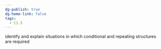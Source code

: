 ```yaml
---
dg-publish: true
dg-home-link: false
tags:
  - C1.5
---
```

identify and explain situations in which conditional and repeating structures are required